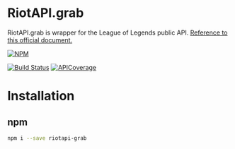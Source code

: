 # RiotAPI.grab

RiotAPI.grab is wrapper for the League of Legends public API. [Reference to this official document.](https://developer.riotgames.com/api-methods/)

[![NPM](https://nodei.co/npm/riotapi-grab.png)](https://nodei.co/npm/riotapi-grab/)

[![Build Status](https://travis-ci.org/pinddFull/RiotAPI.grab.svg?branch=master)](https://travis-ci.org/pinddFull/RiotAPI.grab)
[![APICoverage](https://img.shields.io/badge/API%20Coverage-All%20clear-green.svg)]()

# Installation

## npm

```sh
npm i --save riotapi-grab
```